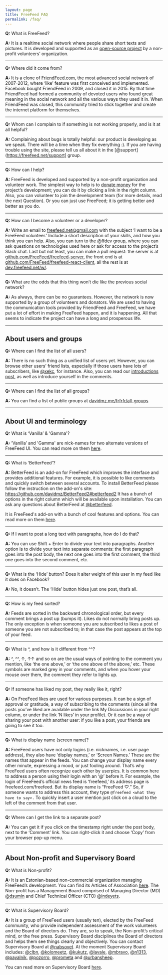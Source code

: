 ```yaml
---
layout: page
title: FreeFeed FAQ
permalink: /faq/
---
```


**Q:** What is FreeFeed?

**A:** It is a realtime social network where people share short texts and pictures. It is developed and supported as an [open-source project](https://github.com/FreeFeed/) by a non-profit volunteers’ organization. 

---

**Q:** Where did it come from?

**A:** It is a clone of [FriendFeed.com](https://en.wikipedia.org/wiki/FriendFeed), the most advanced social network of 2007-2012, where ‘like’ feature was first conceived and implemented. Facebook bought FriendFeed in 2009, and closed it in 2015. By that time FriendFeed had formed a community of devoted users who found great meaning in the social network and all the various ways they used it in. When FriendFeed was closed, this community tried to stick together and create the internet platform for themselves.

---

**Q:** Whom can I complain to if something is not working properly, and is it at all helpful? 

**A:** Complaining about bugs is totally helpful: our product is developing as we speak. There will be a time when they fix everything :). If you are having trouble using the site, please tell us all about it in the [@support](https://freefeed.net/support] group.

---

**Q:** How can I help?

**A:** FreeFeed is developed and supported by a non-profit organization and volunteer work. The simplest way to help is to [donate money](https://www.paypal.com/cgi-bin/webscr?cmd=_donations&business=freefeed%2enet%40gmail%2ecom&lc=EE&item_name=FreeFeed%20MTU&no_note=0&cn=Add%20special%20instructions%20to%20the%20seller%3a&no_shipping=2&currency_code=EUR&bn=PP%2dDonationsBF%3abtn_donateCC_LG%2egif%3aNonHosted) for the project’s development; you can do it by clicking a link in the right column. Also, you can volunteer to join the development team (for more details, read the next Question). Or you can just use FreeFeed; it is getting better and better as you do.

---

**Q:** How can I become a volunteer or a developer?

**A:** Write an email to [freefeed.net@gmail.com](mailto:freefeed.net@gmail.com) with the subject ‘I want to be a FreeFeed volunteer.’ Include a short description of your skills, and how you think you can help. Also, you can turn to the [@ffdev](https://freefeed.net/ffdev) group, where you can ask questions on technologies used here or ask for access to the project’s Slack chat. Last but not least, you can make a pull request: the server is at [github.com/FreeFeed/freefeed-server](https://github.com/FreeFeed/freefeed-server), the front end is at [github.com/FreeFeed/freefeed-react-client](https://github.com/FreeFeed/freefeed-react-client), all the rest is at [dev.freefeed.net/w/](https://dev.freefeed.net/w/).

---

**Q:** What are the odds that this thing won’t die like the previous social network?

**A:** As always, there can be no guarantees. However, the network is now supported by a group of volunteers and donators. We are used to having the communication tools provided by FriendFeed and FreeFeed, we have put a lot of effort in making FreeFeed happen, and it is happening. All that seems to indicate the project can have a long and prosperous life.

---

## About users and groups

**Q:** Where can I find the list of all users?

**A:** There is no such thing as a unified list of users yet. However, you can browse other users’ friend lists, especially if those users have lots of subscribers, like [@xekc](https://freefeed.net/xekc), for instance. Also, you can read our [introductions post](https://freefeed.net/freefeed/2bf84e10-8bf7-497d-b56f-14f4f0b52c1d), as well as introduce yourself in the comments.

---

**Q:** Where can I find the list of all groups?

**A:** You can find a list of public groups at [davidmz.me/frfrfr/all-groups](https://davidmz.me/frfrfr/all-groups)

---

## About UI and terminology

**Q:** What is ‘Vanilla’ & 'Gamma'?

**A:** ‘Vanilla’ and 'Gamma' are nick-names for two alternate versions of FreeFeed UI. You can read more on them [here](https://freefeed.net/welcome/adaaee33-aff7-4c44-b0c1-5d7b0f7058fc).

---

**Q:** What is ‘BetterFeed'?

**A:** BetterFeed is an add-on for FreeFeed which improves the interface and provides additional features. For example, it is possible to like comments and quickly switch between several accounts. To install BetterFeed please follow the instruction on the add-on's site: https://github.com/davidmz/BetterFeed2#betterfeed2
It has a bunch of options in the right column which will be available upon installation.
You can ask any questions about BetterFeed at [@betterfeed](https://freefeed.net/betterfeed).

It is FreeFeed's add-on with a bunch of cool features and options. You can read more on them [here](https://freefeed.net/welcome/adaaee33-aff7-4c44-b0c1-5d7b0f7058fc).

---

**Q:** If I want to post a long text with paragraphs, how do I do that?

**A:** You can use Shift + Enter to divide your text into paragraphs. Another option is to divide your text into separate comments: the first paragraph goes into the post body, the next one goes into the first comment, the third one goes into the second comment, etc.

---

**Q:** What is the ‘Hide’ button? Does it alter weight of this user in my feed like it does on Facebook?

**A:** No, it doesn’t. The ‘Hide’ button hides just one post, that’s all.

---

**Q:** How is my feed sorted?

**A:** Feeds are sorted in the backward chronological order, but every comment brings a post up (bumps it). Likes do not normally bring posts up. The only exception is when someone you are subscribed to likes a post of someone you are not subscribed to; in that case the post appears at the top of your feed.

---

**Q:** What is ^, and how is it different from ^^? 

**A:** ^, ^^, ↑, ↑↑ and so on are the usual ways of pointing to the comment you mention, like ‘the one above,’ or ‘the one above of the above,’ etc. These symbols are marked grey in your comments, and when you hover your mouse over them, the comment they refer to lights up.

---

**Q:** If someone has liked my post, they really like it, right?

**A:** On FreeFeed likes are used for various purposes. It can be a sign of approval or gratitude, a way of subscribing to the comments (since all the posts you’ve liked are available under the link My Discussions in your right column, or under the link ‘N likes’ in your profile). Or it can be a way of sharing your post with another user: if you like a post, your friends are going to see it too.

---

**Q:** What is display name (screen name)?

**A:** FreeFeed users have not only logins (i.e. nicknames, i.e. user page address), they also have ‘display names,’ or ‘Screen Names.’ These are the names that appear in the feeds. You can change your display name every other minute, expressing a mood, or just fooling around. That’s why FreeFeed users often recognize each other by userpics. It is common here to address a person using their login with an ‘@’ before it. For example, the login of FreeFeed’s official news feed is ‘freefeed,’ its address page is freefeed.com/freefeed. But its display name is “FreeFeed ♡.” So, if someone wants to address this account, they type `@freefeed <what they have to say>.` To quickly insert a user mention just click on a cloud to the left of the comment from that user.

---

**Q:** Where can I get the link to a separate post?

**A:** You can get it if you click on the timestamp right under the post body, next to the ‘Comment’ link. You can right-click it and choose ‘Copy’ from your browser pop-up menu.

---

## About Non-profit and Supervisory Board


**Q:** What is Non-profit?

**A:** It is an Estonian-based non-commercial organization managing FreeFeed’s development. You can find its Articles of Association [here](https://www.dropbox.com/s/wvff3n7zac4vao0/AoE%20freefeed.net%20v2.pdf?dl=0). The Non-profit has a Management Board comprised of Managing Director (MD) [@dsumin](https://freefeed.net/dsumin) and Chief Technical Officer (CTO) [@indeyets](https://freefeed.net/indeyets).

---

**Q:** What is Supervisory Board?

**A:** It is a group of FreeFeed users (usually ten), elected by the FreeFeed community, who provide independent assessment of the work volunteers and the Board of directors do. They are, so to speak, the Non-profit’s critical mind, or the free press. Supervisory Board disciplines the Board of directors and helps them see things clearly and objectively. You can contact Supervisory Board at [@nabsovet](https://freefeed.net/nabsovet). At the moment Supervisory Board includes: [@clbn](https://freefeed.net/clbn), [@kolomeetz](https://freefeed.net/kolomeetz), [@kukutz](https://freefeed.net/kukutz), [@lavale](https://freefeed.net/lavale), [@mbravo](https://freefeed.net/mbravo), [@n1313](https://freefeed.net/n1313), [@payalnik](https://freefeed.net/payalnik), [@pozorro](https://freefeed.net/pozorro), [@prometa](https://freefeed.net/prometa) and
[@urbansheep](https://freefeed.net/urbansheep). 

You can read more on Supervisory Board [here](https://docs.google.com/document/d/1NpgmsiQEFNtBpdui2zB43s1VX5z7I4_rPBYPbAdO7fk/edit?usp=sharing).
